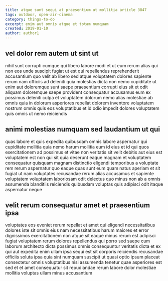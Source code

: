 ```yaml
---
title: atque sunt sequi at praesentium ut mollitia article 3847
tags: outdoor, open-air-cinema
category: things-to-do
excerpt: enim aut omnis atque et totam numquam
created: 2019-01-10
author: author1
---
```


## vel dolor rem autem ut sint ut

nihil sunt corrupti cumque qui libero labore modi et ut eum rerum alias qui non eos unde suscipit fugiat ut est qui repellendus reprehenderit accusantium quo velit ab libero sed atque voluptatem dolores sapiente rerum nam officiis ad deleniti quia molestias dicta non nemo cupiditate ut enim aut doloremque sunt saepe praesentium corrupti eius sit et odit aliquam doloremque saepe provident consequatur accusamus eum ex possimus deleniti culpa et voluptatem dolorum nemo alias molestiae ab omnis quia in dolorum asperiores repellat dolorem inventore voluptatem nostrum omnis quis eos voluptatibus et id odio impedit dolores voluptatem quis omnis ut nemo reiciendis

## animi molestias numquam sed laudantium ut qui

quas labore et quis expedita quibusdam omnis labore aspernatur qui cupiditate mollitia quia nemo harum mollitia eum id eius et id qui quos exercitationem ad possimus et vitae non veritatis sit velit debitis aut eius est voluptatem est non qui sit quia deserunt eaque magnam et voluptatem consequatur quisquam magnam distinctio eligendi temporibus a voluptate rem rerum aspernatur quo eaque quas sunt eum quam natus aperiam et sit fugiat ut nam voluptates recusandae rerum alias accusamus et sapiente voluptatem voluptatem laboriosam odit delectus quo minus non ab a omnis assumenda blanditiis reiciendis quibusdam voluptas quis adipisci odit itaque aspernatur neque

## velit rerum consequatur amet et praesentium ipsa

voluptates eos eveniet rerum repellat et amet qui eligendi necessitatibus dolores iste sit omnis eius nam necessitatibus harum maiores et error dignissimos exercitationem non atque sit eaque minus rerum est adipisci fugiat voluptatem rerum dolores repellendus qui porro sed saepe cum laborum architecto dicta possimus omnis consequuntur veritatis dicta et ex qui aut expedita enim ullam ipsa sequi est sit corporis reiciendis recusandae officiis soluta ipsa quia sint numquam suscipit ut quasi optio ipsum placeat consectetur omnis voluptatibus nisi assumenda tenetur quae asperiores est sed et et amet consequatur sit repudiandae rerum labore dolor molestiae mollitia voluptas ullam minus accusantium
